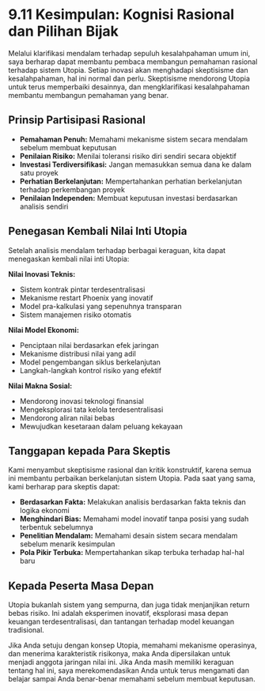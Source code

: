 # 9.11 Kesimpulan: Kognisi Rasional dan Pilihan Bijak

Melalui klarifikasi mendalam terhadap sepuluh kesalahpahaman umum ini, saya berharap dapat membantu pembaca membangun pemahaman rasional terhadap sistem Utopia. Setiap inovasi akan menghadapi skeptisisme dan kesalahpahaman, hal ini normal dan perlu. Skeptisisme mendorong Utopia untuk terus memperbaiki desainnya, dan mengklarifikasi kesalahpahaman membantu membangun pemahaman yang benar.

## Prinsip Partisipasi Rasional

- **Pemahaman Penuh:** Memahami mekanisme sistem secara mendalam sebelum membuat keputusan
- **Penilaian Risiko:** Menilai toleransi risiko diri sendiri secara objektif
- **Investasi Terdiversifikasi:** Jangan memasukkan semua dana ke dalam satu proyek
- **Perhatian Berkelanjutan:** Mempertahankan perhatian berkelanjutan terhadap perkembangan proyek
- **Penilaian Independen:** Membuat keputusan investasi berdasarkan analisis sendiri

## Penegasan Kembali Nilai Inti Utopia

Setelah analisis mendalam terhadap berbagai keraguan, kita dapat menegaskan kembali nilai inti Utopia:

**Nilai Inovasi Teknis:**
- Sistem kontrak pintar terdesentralisasi
- Mekanisme restart Phoenix yang inovatif
- Model pra-kalkulasi yang sepenuhnya transparan
- Sistem manajemen risiko otomatis

**Nilai Model Ekonomi:**
- Penciptaan nilai berdasarkan efek jaringan
- Mekanisme distribusi nilai yang adil
- Model pengembangan siklus berkelanjutan
- Langkah-langkah kontrol risiko yang efektif

**Nilai Makna Sosial:**
- Mendorong inovasi teknologi finansial
- Mengeksplorasi tata kelola terdesentralisasi
- Mendorong aliran nilai bebas
- Mewujudkan kesetaraan dalam peluang kekayaan

## Tanggapan kepada Para Skeptis

Kami menyambut skeptisisme rasional dan kritik konstruktif, karena semua ini membantu perbaikan berkelanjutan sistem Utopia. Pada saat yang sama, kami berharap para skeptis dapat:

- **Berdasarkan Fakta:** Melakukan analisis berdasarkan fakta teknis dan logika ekonomi
- **Menghindari Bias:** Memahami model inovatif tanpa posisi yang sudah terbentuk sebelumnya
- **Penelitian Mendalam:** Memahami desain sistem secara mendalam sebelum menarik kesimpulan
- **Pola Pikir Terbuka:** Mempertahankan sikap terbuka terhadap hal-hal baru

## Kepada Peserta Masa Depan

Utopia bukanlah sistem yang sempurna, dan juga tidak menjanjikan return bebas risiko. Ini adalah eksperimen inovatif, eksplorasi masa depan keuangan terdesentralisasi, dan tantangan terhadap model keuangan tradisional.

Jika Anda setuju dengan konsep Utopia, memahami mekanisme operasinya, dan menerima karakteristik risikonya, maka Anda dipersilakan untuk menjadi anggota jaringan nilai ini. Jika Anda masih memiliki keraguan tentang hal ini, saya merekomendasikan Anda untuk terus mengamati dan belajar sampai Anda benar-benar memahami sebelum membuat keputusan.